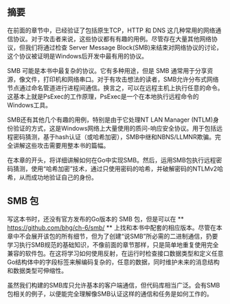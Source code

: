 ## 摘要

在前面的章节中，已经验证了包括原生TCP，HTTP 和 DNS 这几种常用的网络通信协议。对于攻击者来说，这些协议都有有趣的用例。尽管存在大量其他网络协议，但我们将通过检查 Server Message Block(SMB)来结束对网络协议的讨论，这个协议被证明是Windows后开发中最有用的协议。

SMB 可能是本书中最复杂的协议。它有多种用途，但是 SMB 通常用于分享资源，像文件，打印机和网络串口。对于有攻击想法的读者，SMB允许分布式网络节点通过命名管道进行进程间通信。换言之，可以在远程主机上执行任意的命令。这基本上就是PsExec的工作原理，PsExec是一个在本地执行远程命令的Windows工具。

SMB还有其他几个有趣的用例，特别是由于它处理NT LAN Manager (NTLM)身份验证的方式，这是Windows网络上大量使用的质问-响应安全协议。用于包括远程密码猜测，基于hash认证（或哈希加密），SMB中继和NBNS/LLMNR欺骗。完全讲解这些攻击需要用整本书的篇幅。

在本章的开头，将详细讲解如何在Go中实现SMB。然后，运用SMB包执行远程密码猜测，使用“哈希加密”技术，通过只使用密码的哈希，并破解密码的NTLMv2哈希，从而成功地验证自己的身份。

## SMB 包

写这本书时，还没有官方发布的Go版本的 SMB 包，但是可以在 ** https://github.com/bhg/ch-6/smb/ ** 上找和本书中配套的相应版本。尽管在本章中不会展开该包的所有细节，但为了创建“说SMB”所必需的二进制通信，扔要学习执行SMB规范的基础知识，不像前面的章节那样，只是简单地重复使用完全兼容的软件包。在这将学习如何使用反射，在运行时检查接口数据类型和定义任意Go结构体中的字段标签来解编码复杂的，任意的数据，同时维护未来的消息结构和数据类型可伸缩性。

虽然我们构建的SMB库只允许基本的客户端通信，但代码库相当广泛。会有SMB包相关的例子，以便能完全理解像SMB认证这样的通信和任务是如何工作的。


